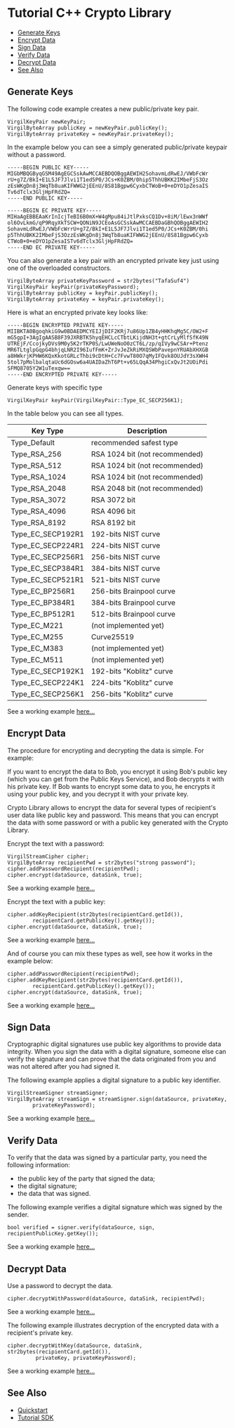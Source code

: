 # Tutorial C++ Crypto Library

- [Generate Keys](#generate-keys)
- [Encrypt Data](#encrypt-data)
- [Sign Data](#sign-data)
- [Verify Data](#verify-data)
- [Decrypt Data](#decrypt-data)
- [See Also](#see-also)


## Generate Keys

The following code example creates a new public/private key pair.

``` {.cpp}
VirgilKeyPair newKeyPair;
VirgilByteArray publicKey = newKeyPair.publicKey();
VirgilByteArray privateKey = newKeyPair.privateKey();
```
In the example below you can see a simply generated public/private keypair without a password.

```
-----BEGIN PUBLIC KEY-----
MIGbMBQGByqGSM49AgEGCSskAwMCCAEBDQOBggAEWIH2SohavmLdRwEJ/VWbFcWr
rU+g7Z/BkI+E1L5JF7Jlvi1T1ed5P0/JCs+K0ZBM/0hip5ThhUBKK2IMbeFjS3Oz
zEsWKgDn8j3WqTb8uaKIFWWG2jEEnU/8S81Bgpw6CyxbCTWoB+0+eDYO1pZesaIS
Tv6dTclx3GljHpFRdZQ=
-----END PUBLIC KEY-----

-----BEGIN EC PRIVATE KEY-----
MIHaAgEBBEAaKrInIcjTeBI6B0mX+W4gMpu84iJtlPxksCQ1Dv+8iM/lEwx3nWWf
ol6OvLkmG/qP9RqyXkTSCW+QONiN9JCEoAsGCSskAwMCCAEBDaGBhQOBggAEWIH2
SohavmLdRwEJ/VWbFcWrrU+g7Z/BkI+E1L5JF7Jlvi1T1ed5P0/JCs+K0ZBM/0hi
p5ThhUBKK2IMbeFjS3OzzEsWKgDn8j3WqTb8uaKIFWWG2jEEnU/8S81Bgpw6Cyxb
CTWoB+0+eDYO1pZesaISTv6dTclx3GljHpFRdZQ=
-----END EC PRIVATE KEY-----
```
You can also generate a key pair with an encrypted private key just using one of the overloaded constructors.

``` {.cpp}
VirgilByteArray privateKeyPassword = str2bytes("TafaSuf4")
VirgilKeyPair keyPair(privateKeyPassword);
VirgilByteArray publicKey = keyPair.publicKey();
VirgilByteArray privateKey = keyPair.privateKey();
```

Here is what an encrypted private key looks like:

```
-----BEGIN ENCRYPTED PRIVATE KEY-----
MIIBKTA0BgoqhkiG9w0BDAEDMCYEIJjDIF2KRj7u86Up1ZB4yHHKhqMg5C/OW2+F
mG5gpI+3AgIgAASB8F39JXRBTK5hyqEHCLcCTbtLKijdNH3t+gtCrLyMlfSfK49N
UTREjF/CcojkyDVs9M0y5K2rTKP0S/LwUWeNoO0zCT6L/zp/qIVy9wCSAr+Ptenz
MR6TLtglpGqpG4bhjqLNR2I96IufFmK+ZrJvJeZkRiMXQSWbPavepnYRUAbXHXGB
a8HWkrjKPHW6KQxKkotGRLcThbi9cDtH+Cc7FvwT80O7qMyIFQvk8OUJdY3sXWH4
5tol7pMolbalqtaUc6dGOsw6a4UAIDaZhT6Pt+v65LQqA34PhgiCxQvJt2UOiPdi
SFMQ8705Y2W1uTexqw==
-----END ENCRYPTED PRIVATE KEY-----
```

Generate keys with specific type

``` {.cpp}
VirgilKeyPair keyPair(VirgilKeyPair::Type_EC_SECP256K1);
```

In the table below you can see all types.

| Key Type          | Description                    |
|-------------------|--------------------------------|
| Type_Default      | recommended safest type        |
| Type_RSA_256      | RSA 1024 bit (not recommended) |
| Type_RSA_512      | RSA 1024 bit (not recommended) |
| Type_RSA_1024     | RSA 1024 bit (not recommended) |
| Type_RSA_2048     | RSA 2048 bit (not recommended) |
| Type_RSA_3072     | RSA 3072 bit                   |
| Type_RSA_4096     | RSA 4096 bit                   |
| Type_RSA_8192     | RSA 8192 bit                   |
| Type_EC_SECP192R1 | 192-bits NIST curve            |
| Type_EC_SECP224R1 | 224-bits NIST curve            |
| Type_EC_SECP256R1 | 256-bits NIST curve            |
| Type_EC_SECP384R1 | 384-bits NIST curve            |
| Type_EC_SECP521R1 | 521-bits NIST curve            |
| Type_EC_BP256R1   | 256-bits Brainpool curve       |
| Type_EC_BP384R1   | 384-bits Brainpool curve       |
| Type_EC_BP512R1   | 512-bits Brainpool curve       |
| Type_EC_M221      | (not implemented yet)          |
| Type_EC_M255      | Curve25519                     |
| Type_EC_M383      | (not implemented yet)          |
| Type_EC_M511      | (not implemented yet)          |
| Type_EC_SECP192K1 | 192-bits "Koblitz" curve       |
| Type_EC_SECP224K1 | 224-bits "Koblitz" curve       |
| Type_EC_SECP256K1 | 256-bits "Koblitz" curve       |

See a working example [here...](https://github.com/VirgilSecurity/virgil-sdk-cpp/blob/v3/examples/src/keygen.cxx)

## Encrypt Data

The procedure for encrypting and decrypting the data is simple. For example:

If you want to encrypt the data to Bob, you encrypt it using Bob's public key (which you can get from the Public Keys Service), and Bob decrypts it with his private key. If Bob wants to encrypt some data to you, he encrypts it using your public key, and you decrypt it with your private key.

Crypto Library allows to encrypt the data for several types of recipient's user data like public key and password. This means that you can encrypt the data with some password or with a public key generated with the Crypto Library.

Encrypt the text with a password:

``` {.cpp}
VirgilStreamCipher cipher;
VirgilByteArray recipientPwd = str2bytes("strong password");
cipher.addPasswordRecipient(recipientPwd);
cipher.encrypt(dataSource, dataSink, true);
```
See a working example [here...](https://github.com/VirgilSecurity/virgil-sdk-cpp/blob/v3/examples/src/encrypt_with_pass.cxx)

Encrypt the text with a public key:

``` {.cpp}
cipher.addKeyRecipient(str2bytes(recipientCard.getId()), 
		recipientCard.getPublicKey().getKey());
cipher.encrypt(dataSource, dataSink, true);
```
See a working example [here...](https://github.com/VirgilSecurity/virgil-sdk-cpp/blob/v3/examples/src/encrypt_with_key.cxx)

And of course you can mix these types as well, see how it works in the example below:

``` {.cpp}
cipher.addPasswordRecipient(recipientPwd);
cipher.addKeyRecipient(str2bytes(recipientCard.getId()), 
		recipientCard.getPublicKey().getKey());
cipher.encrypt(dataSource, dataSink, true);
```
See a working example [here...](https://github.com/VirgilSecurity/virgil-sdk-cpp/blob/v3/examples/src/encrypt_with_multiple_recipients.cxx)

## Sign Data

Cryptographic digital signatures use public key algorithms to provide data integrity. When you sign the data with a digital signature, someone else can verify the signature and can prove that the data originated from you and was not altered after you had signed it.

The following example applies a digital signature to a public key identifier.

``` {.cpp}
VirgilStreamSigner streamSigner;
VirgilByteArray streamSign = streamSigner.sign(dataSource, privateKey, 
		privateKeyPassword);
```
See a working example [here...](https://github.com/VirgilSecurity/virgil-sdk-cpp/blob/v3/examples/src/sign.cxx)

## Verify Data

To verify that the data was signed by a particular party, you need the following information:

*   the public key of the party that signed the data;
*   the digital signature;
*   the data that was signed.

The following example verifies a digital signature which was signed by the sender.

``` {.cpp}
bool verified = signer.verify(dataSource, sign, recipientPublicKey.getKey());
```
See a working example [here...](https://github.com/VirgilSecurity/virgil-sdk-cpp/blob/v3/examples/src/verify.cxx)

## Decrypt Data

Use a password to decrypt the data.

``` {.cpp}
cipher.decryptWithPassword(dataSource, dataSink, recipientPwd);
```
See a working example [here...](https://github.com/VirgilSecurity/virgil-sdk-cpp/blob/v3/examples/src/decrypt_with_pass.cxx)

The following example illustrates decryption of the encrypted data with a recipient's private key.

``` {.cpp}
cipher.decryptWithKey(dataSource, dataSink, str2bytes(recipientCard.getId()),
		 privateKey, privateKeyPassword);
```
See a working example [here...](https://github.com/VirgilSecurity/virgil-sdk-cpp/blob/v3/examples/src/decrypt_with_key.cxx)


## See Also

* [Quickstart](quickstart.md)
* [Tutorial SDK](virgil_sdk_cpp.md)
